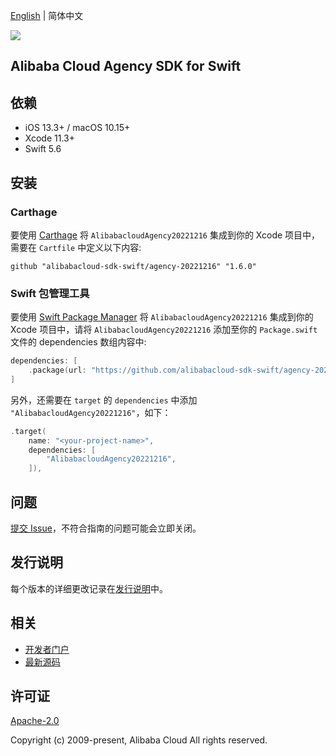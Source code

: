 [English](README.md) | 简体中文

![](https://aliyunsdk-pages.alicdn.com/icons/AlibabaCloud.svg)

## Alibaba Cloud Agency SDK for Swift

## 依赖

- iOS 13.3+ / macOS 10.15+
- Xcode 11.3+
- Swift 5.6

## 安装

### Carthage

要使用 [Carthage](https://github.com/Carthage/Carthage) 将 `AlibabacloudAgency20221216` 集成到你的 Xcode 项目中，需要在 `Cartfile` 中定义以下内容:

```ogdl
github "alibabacloud-sdk-swift/agency-20221216" "1.6.0"
```

### Swift 包管理工具

要使用 [Swift Package Manager](https://swift.org/package-manager/) 将 `AlibabacloudAgency20221216` 集成到你的 Xcode 项目中，请将 `AlibabacloudAgency20221216` 添加至你的 `Package.swift` 文件的 dependencies 数组内容中:

```swift
dependencies: [
    .package(url: "https://github.com/alibabacloud-sdk-swift/agency-20221216.git", from: "1.6.0")
]
```

另外，还需要在 `target` 的 `dependencies` 中添加 `"AlibabacloudAgency20221216"`，如下：

```swift
.target(
    name: "<your-project-name>",
    dependencies: [
        "AlibabacloudAgency20221216",
    ]),
```

## 问题

[提交 Issue](https://github.com/alibabacloud-sdk-swift/agency-20221216/issues/new)，不符合指南的问题可能会立即关闭。

## 发行说明

每个版本的详细更改记录在[发行说明](./ChangeLog.txt)中。

## 相关

* [开发者门户](https://next.api.aliyun.com/home)
* [最新源码](https://github.com/alibabacloud-sdk-swift/agency-20221216)

## 许可证

[Apache-2.0](http://www.apache.org/licenses/LICENSE-2.0)

Copyright (c) 2009-present, Alibaba Cloud All rights reserved.
